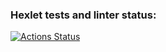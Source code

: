 ### Hexlet tests and linter status:
[![Actions Status](https://github.com/gordeevnm/java-project-lvl2/workflows/hexlet-check/badge.svg)](https://github.com/gordeevnm/java-project-lvl2/actions)